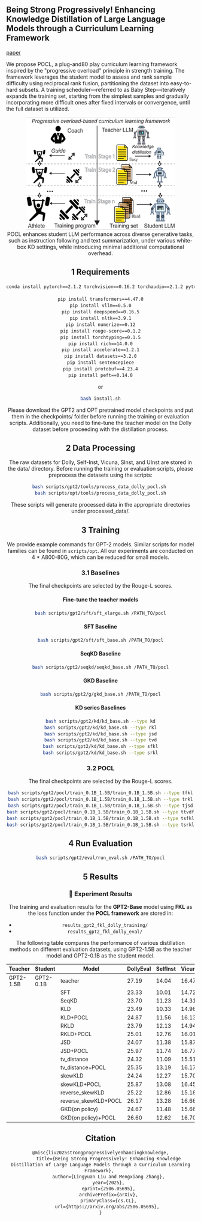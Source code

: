 ## Being Strong Progressively! Enhancing Knowledge Distillation of Large Language Models through a Curriculum Learning Framework

[paper](https://arxiv.org/abs/2506.05695)

We propose POCL, a plug-and80 play curriculum learning framework inspired by the "progressive overload" principle in strength training. The framework leverages the student model to assess and rank sample difficulty using reciprocal rank fusion, partitioning the dataset into easy-to-hard subsets. A training scheduler—referred to as Baby Step—iteratively expands the training set, starting from the simplest samples and gradually incorporating more difficult ones after fixed intervals or convergence, until the full dataset is utilized.

<center>
<img src="framework.png" alt="workflow" style="width: 400px; height: 300px;">
<center>
POCL enhances student LLM performance across diverse generative tasks, such as instruction following and text summarization, under various white-box KD settings, while introducing minimal additional computational overhead.
  
## 1 Requirements

```bash
conda install pytorch==2.1.2 torchvision==0.16.2 torchaudio==2.1.2 pytorch-cuda=12.1 -c pytorch -c nvidia

pip install transformers==4.47.0
pip install vllm==0.5.0
pip install deepspeed==0.16.5
pip install nltk==3.9.1
pip install numerize==0.12
pip install rouge-score==0.1.2
pip install torchtyping==0.1.5
pip install rich==14.0.0
pip install accelerate==1.2.1
pip install datasets==3.2.0
pip install sentencepiece
pip install protobuf==4.23.4
pip install peft==0.14.0
```
or
```bash
bash install.sh
```

Please download the GPT2 and OPT pretrained model checkpoints and put them in the checkpoints/ folder before running the training or evaluation scripts. Additionally, you need to fine-tune the teacher model on the Dolly dataset before proceeding with the distillation process. 

## 2 Data Processing

The raw datasets for Dolly, Self-Inst, Vicuna, SInst, and UInst are stored in the data/ directory. Before running the training or evaluation scripts, please preprocess the datasets using the scripts:

```bash
bash scripts/gpt2/tools/process_data_dolly_pocl.sh 
bash scripts/opt/tools/process_data_dolly_pocl.sh
```
These scripts will generate processed data in the appropriate directories under processed_data/.
## 3 Training

We provide example commands for GPT-2 models. Similar scripts for model families can be found in `scripts/opt`. All our experiments are conducted on 4 \* A800-80G, which can be reduced for small models.


### 3.1 Baselines
The final checkpoints are selected by the Rouge-L scores.
#### Fine-tune the teacher models
```bash
bash scripts/gpt2/sft/sft_xlarge.sh /PATH_TO/pocl
```
#### SFT Baseline
```bash
bash scripts/gpt2/sft/sft_base.sh /PATH_TO/pocl
```

#### SeqKD Baseline
```bash
bash scripts/gpt2/seqkd/seqkd_base.sh /PATH_TO/pocl
```

#### GKD Baseline
```bash
bash scripts/gpt2/g/gkd_base.sh /PATH_TO/pocl
```

#### KD series Baselines
```bash
bash scripts/gpt2/kd/kd_base.sh --type kd
bash scripts/gpt2/kd/kd_base.sh --type rkl
bash scripts/gpt2/kd/kd_base.sh --type jsd
bash scripts/gpt2/kd/kd_base.sh --type tvd
bash scripts/gpt2/kd/kd_base.sh --type sfkl
bash scripts/gpt2/kd/kd_base.sh --type srkl
```


### 3.2 POCL

The final checkpoints are selected by the Rouge-L scores.
```bash
bash scripts/gpt2/pocl/train_0.1B_1.5B/train_0.1B_1.5B.sh --type tfkl
bash scripts/gpt2/pocl/train_0.1B_1.5B/train_0.1B_1.5B.sh --type trkl
bash scripts/gpt2/pocl/train_0.1B_1.5B/train_0.1B_1.5B.sh --type tjsd
bash scripts/gpt2/pocl/train_0.1B_1.5B/train_0.1B_1.5B.sh --type ttvdf
bash scripts/gpt2/pocl/train_0.1B_1.5B/train_0.1B_1.5B.sh --type tsfkl
bash scripts/gpt2/pocl/train_0.1B_1.5B/train_0.1B_1.5B.sh --type tsrkl
```


## 4 Run Evaluation
```bash
bash scripts/gpt2/eval/run_eval.sh /PATH_TO/pocl
```


## 5 Results

### 🧾 Experiment Results

The training and evaluation results for the **GPT2-Base** model using **FKL** as the loss function under the **POCL framework** are stored in:

- `results_gpt2_fkl_dolly_training/`  
- `results_gpt2_fkl_dolly_eval/`

The following table compares the performance of various distillation methods on different evaluation datasets, using GPT2-1.5B as the teacher model and GPT2-0.1B as the student model.


| Teacher       | Student        | Model                | DollyEval | SelfInst | VicunaEval | S-NI   | UnNI   | Avg.   |
|---------------|----------------|----------------------|-----------|----------|------------|--------|--------|--------|
| GPT2-1.5B     | GPT2-0.1B      | teacher             | 27.19     | 14.04    | 16.47      | 27.66  | 31.86  | 23.44  |
|               |                | SFT                 | 23.33     | 10.01    | 14.72      | 16.38  | 19.57  | 16.80  |
|               |                | SeqKD               | 23.70      | 11.23    | 14.31      | 16.48  | 19.81  | 17.11  |
|               |                | KLD                 | 23.49     | 10.33    | 14.96      | 19.70   | 22.01  | 18.10  |
|               |                | KLD+POCL             | 24.87     | 11.56    | 16.13      | 21.59  | 24.34  | 19.70  |
|               |                | RKLD                | 23.79     | 12.13    | 14.94      | 23.81  | 22.52  | 19.44  |
|               |                | RKLD+POCL            | 25.01     | 12.76    | 16.01      | 25.63  | 25.42  | 20.97  |
|               |                | JSD                 | 24.07     | 11.38    | 15.87      | 22.84  | 23.06  | 19.44  |
|               |                | JSD+POCL             | 25.97     | 11.74    | 16.77      | 26.61  | 25.21  | 21.26  |
|               |                | tv_distance         | 24.32     | 11.09    | 15.51      | 25.90   | 26.55  | 20.67  |
|               |                | tv_distance+POCL     | 25.35     | 13.19    | 16.17      | 28.98  | 30.09  | 22.76  |
|               |                | skewKLD             | 24.24     | 12.27    | 15.70       | 23.33  | 24.02  | 19.91  |
|               |                | skewKLD+POCL        | 25.87    | 13.08    | 16.45      | 28.35  | 28.79  | 22.51  |
|               |                | reverse_skewKLD     | 25.22     | 12.86    | 15.18      | 25.50   | 28.43  | 21.44  |
|               |                | reverse_skewKLD+POCL | 26.17     | 13.28    | 16.66      | 28.49  | 30.12  | 22.94  |
|               |                | GKD(on policy)      | 24.67     | 11.48    | 15.66      | 23.80   | 25.26  | 20.17  |
|               |                | GKD(on policy)+POCL  | 26.60      | 12.62    | 16.70       | 27.02  | 29.61  | 22.51  |

## Citation

```
@misc{liu2025strongprogressivelyenhancingknowledge,
      title={Being Strong Progressively! Enhancing Knowledge Distillation of Large Language Models through a Curriculum Learning Framework}, 
      author={Lingyuan Liu and Mengxiang Zhang},
      year={2025},
      eprint={2506.05695},
      archivePrefix={arXiv},
      primaryClass={cs.CL},
      url={https://arxiv.org/abs/2506.05695}, 
}
```
